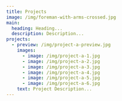 ```yaml
---
title: Projects
image: /img/foreman-with-arms-crossed.jpg
main:
  heading: Heading...
  description: Description...
projects:
  - preview: /img/project-a-preview.jpg
    images:
      - image: /img/project-a-1.jpg
      - image: /img/project-a-2.jpg
      - image: /img/project-a-3.jpg
      - image: /img/project-a-4.jpg
      - image: /img/project-a-5.jpg
      - image: /img/project-a-6.jpg
    text: Project Description...
---
```

